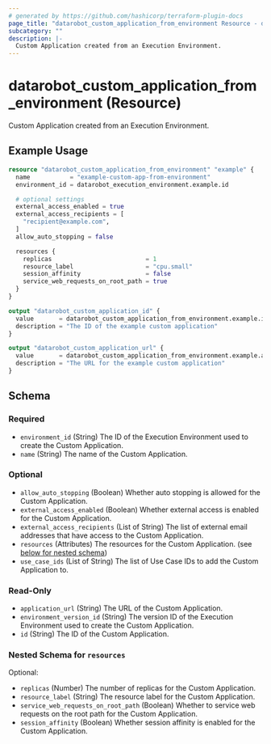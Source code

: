 ```yaml
---
# generated by https://github.com/hashicorp/terraform-plugin-docs
page_title: "datarobot_custom_application_from_environment Resource - datarobot"
subcategory: ""
description: |-
  Custom Application created from an Execution Environment.
---
```


# datarobot_custom_application_from_environment (Resource)

Custom Application created from an Execution Environment.

## Example Usage

```terraform
resource "datarobot_custom_application_from_environment" "example" {
  name           = "example-custom-app-from-environment"
  environment_id = datarobot_execution_environment.example.id

  # optional settings
  external_access_enabled = true
  external_access_recipients = [
    "recipient@example.com",
  ]
  allow_auto_stopping = false

  resources {
    replicas                          = 1
    resource_label                    = "cpu.small"
    session_affinity                  = false
    service_web_requests_on_root_path = true
  }
}

output "datarobot_custom_application_id" {
  value       = datarobot_custom_application_from_environment.example.id
  description = "The ID of the example custom application"
}

output "datarobot_custom_application_url" {
  value       = datarobot_custom_application_from_environment.example.application_url
  description = "The URL for the example custom application"
}
```

<!-- schema generated by tfplugindocs -->
## Schema

### Required

- `environment_id` (String) The ID of the Execution Environment used to create the Custom Application.
- `name` (String) The name of the Custom Application.

### Optional

- `allow_auto_stopping` (Boolean) Whether auto stopping is allowed for the Custom Application.
- `external_access_enabled` (Boolean) Whether external access is enabled for the Custom Application.
- `external_access_recipients` (List of String) The list of external email addresses that have access to the Custom Application.
- `resources` (Attributes) The resources for the Custom Application. (see [below for nested schema](#nestedatt--resources))
- `use_case_ids` (List of String) The list of Use Case IDs to add the Custom Application to.

### Read-Only

- `application_url` (String) The URL of the Custom Application.
- `environment_version_id` (String) The version ID of the Execution Environment used to create the Custom Application.
- `id` (String) The ID of the Custom Application.

<a id="nestedatt--resources"></a>
### Nested Schema for `resources`

Optional:

- `replicas` (Number) The number of replicas for the Custom Application.
- `resource_label` (String) The resource label for the Custom Application.
- `service_web_requests_on_root_path` (Boolean) Whether to service web requests on the root path for the Custom Application.
- `session_affinity` (Boolean) Whether session affinity is enabled for the Custom Application.
